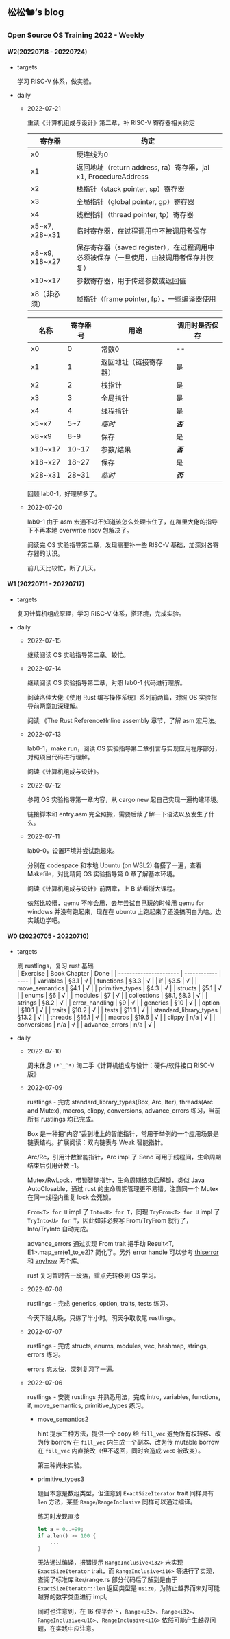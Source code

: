 ## 松松🐿‘s blog

### Open Source OS Training 2022 - Weekly

#### W2(20220718 - 20220724)

- targets

  学习 RISC-V 体系，做实验。

- daily

  - 2022-07-21

    重读《计算机组成与设计》第二章，补 RISC-V 寄存器相关约定

    | 寄存器         | 约定                                                         |
    | -------------- | ------------------------------------------------------------ |
    | x0             | 硬连线为0                                                    |
    | x1             | 返回地址（return address, ra）寄存器，jal x1, ProcedureAddress |
    | x2             | 栈指针（stack pointer, sp）寄存器                            |
    | x3             | 全局指针（global pointer, gp）寄存器                         |
    | x4             | 线程指针（thread pointer, tp）寄存器                         |
    | x5~x7, x28~x31 | 临时寄存器，在过程调用中不被调用者保存                       |
    | x8~x9, x18~x27 | 保存寄存器（saved register），在过程调用中必须被保存（一旦使用，由被调用者保存并恢复） |
    | x10~x17        | 参数寄存器，用于传递参数或返回值                             |
    | x8（非必须）   | 帧指针（frame pointer, fp），一些编译器使用                  |

    | 名称    | 寄存器号 | 用途                   | 调用时是否保存 |
    | ------- | -------- | ---------------------- | -------------- |
    | x0      | 0        | 常数0                  | --             |
    | x1      | 1        | 返回地址（链接寄存器） | 是             |
    | x2      | 2        | 栈指针                 | 是             |
    | x3      | 3        | 全局指针               | 是             |
    | x4      | 4        | 线程指针               | 是             |
    | x5~x7   | 5~7      | *临时*                 | ***否***       |
    | x8~x9   | 8~9      | 保存                   | 是             |
    | x10~x17 | 10~17    | 参数/结果              | ***否***       |
    | x18~x27 | 18~27    | 保存                   | 是             |
    | x28~x31 | 28~31    | *临时*                 | ***否***       |

    回顾 lab0-1，好理解多了。

  - 2022-07-20
  
    lab0-1 由于 asm 宏通不过不知道该怎么处理卡住了，在群里大佬的指导下不再本地 overwrite riscv 包解决了。
  
    阅读完 OS 实验指导第二章，发现需要补一些 RISC-V 基础，加深对各寄存器的认识。
  
    前几天比较忙，断了几天。

#### W1 (20220711 - 20220717)

- targets

  复习计算机组成原理，学习 RISC-V 体系，搭环境，完成实验。

- daily

  - 2022-07-15

    继续阅读 OS 实验指导第二章。较忙。

  - 2022-07-14

    继续阅读 OS 实验指导第二章，对照 lab0-1 代码进行理解。

    阅读洛佳大佬《使用 Rust 编写操作系统》系列前两篇，对照 OS 实验指导前两章加深理解。
  
    阅读 《The Rust Reference》Inline assembly 章节，了解 asm 宏用法。
  
  - 2022-07-13
  
    lab0-1，make run，阅读 OS 实验指导第二章引言与实现应用程序部分，对照项目代码进行理解。
  
    阅读《计算机组成与设计》。
  
  - 2022-07-12
  
    参照 OS 实验指导第一章内容，从 cargo new 起自己实现一遍构建环境。
  
    链接脚本和 entry.asm 完全照搬，需要后续了解一下语法以及发生了什么。
  
  - 2022-07-11
  
    lab0-0，设置环境并尝试跑起来。
  
    分别在 codespace 和本地 Ubuntu (on WSL2) 各搭了一遍，查看 Makefile，对比精简 OS 实验指导第 0 章了解基本环境。
  
    阅读《计算机组成与设计》前两章，上 B 站看浙大课程。
  
    依然比较懵，qemu 不咋会用，去年尝试自己玩的时候用 qemu for windows 并没有跑起来，现在在 ubuntu 上跑起来了还没搞明白为啥。边实践边学吧。
  

#### W0 (20220705 - 20220710)

- targets

  刷 rustlings，复习 rust 基础  
  | Exercise               | Book Chapter | Done |
  | ---------------------- | ------------ | ---- |
  | variables              | §3.1         | √    |
  | functions              | §3.3         | √    |
  | if                     | §3.5         | √    |
  | move_semantics         | §4.1         | √    |
  | primitive_types        | §4.3         | √    |
  | structs                | §5.1         | √    |
  | enums                  | §6           | √    |
  | modules                | §7           | √    |
  | collections            | §8.1, §8.3   | √    |
  | strings                | §8.2         | √    |
  | error_handling         | §9           | √    |
  | generics               | §10          | √    |
  | option                 | §10.1        | √    |
  | traits                 | §10.2        | √    |
  | tests                  | §11.1        | √    |
  | standard_library_types | §13.2        | √    |
  | threads                | §16.1        | √    |
  | macros                 | §19.6        | √    |
  | clippy                 | n/a          | √    |
  | conversions            | n/a          | √    |
  | advance_errors         | n/a          | √    |

- daily

  - 2022-07-10

    周末休息 ```(*^_^*)``` 淘二手《计算机组成与设计：硬件/软件接口 RISC-V 版》
  
  - 2022-07-09
  
    rustlings - 完成 standard_library_types(Box, Arc, Iter), threads(Arc and Mutex), macros, clippy, conversions, advance_errors 练习，当前所有 rustlings 均已完成。
  
    Box 是一种把“内容”丢到堆上的智能指针，常用于举例的一个应用场景是链表结构。扩展阅读：双向链表与 Weak 智能指针。
  
    Arc/Rc，引用计数智能指针，Arc impl 了 Send 可用于线程间，生命周期结束后引用计数 -1。
  
    Mutex/RwLock，带锁智能指针，生命周期结束后解锁，类似 Java AutoClosable，通过 rust 的生命周期管理更不易错。注意同一个 Mutex 在同一线程内重复 lock 会死锁。
  
    ```From<T> for U``` impl 了 ```Into<U> for T```，同理 ```TryFrom<T> for U``` impl 了 ```TryInto<U> for T```，因此如非必要写 From/TryFrom 就行了，Into/TryInto 自动完成。
  
    advance_errors 通过实现 From trait 把手动 Result<T, E1>.map_err(e1_to_e2)? 简化了。另外 error handle 可以参考 [thiserror](https://github.com/dtolnay/thiserror) 和 [anyhow](https://github.com/dtolnay/anyhow) 两个库。
  
    rust 复习暂时告一段落，重点先转移到 OS 学习。
  
  - 2022-07-08
  
    rustlings - 完成 generics, option, traits, tests 练习。
  
    今天下班太晚，只练了半小时。明天争取收尾 rustlings。
  
  - 2022-07-07
  
    rustlings - 完成 structs, enums, modules, vec, hashmap, strings, errors 练习。
  
    errors 忘太快，深刻复习了一遍。
  
  - 2022-07-06
  
    rustlings - 安装 rustlings 并熟悉用法，完成 intro, variables, functions, if, move_semantics, primitive_types 练习。
  
    - move_semantics2
  
      hint 提示三种方法，提供一个 copy 给 ```fill_vec``` 避免所有权转移、改为传 borrow 在 ```fill_vec``` 内生成一个副本、改为传 mutable borrow 在 ```fill_vec``` 内直接改（但不返回，同时会造成 ```vec0``` 被改变）。
  
      第三种尚未实验。
  
    - primitive_types3
  
      题目本意是数组类型，但注意到 ```ExactSizeIterator``` trait 同样具有 ```len``` 方法，某些 ```Range```/```RangeInclusive``` 同样可以通过编译。
  
      练习时发现直接
  
      ```rust
      let a = 0..=99;
      if a.len() >= 100 {
          ...
      }
      ```
  
      无法通过编译，报错提示 ```RangeInclusive<i32>``` 未实现 ```ExactSizeIterator``` trait，而 ```RangeInclusive<i16>``` 等进行了实现，查阅了标准库 iter/range.rs 部分代码后了解到是由于 ```ExactSizeIterator::len``` 返回类型是 ```usize```，为防止越界而未对可能越界的数字类型进行 impl。
  
      同时也注意到，在 16 位平台下，```Range<u32>```、```Range<i32>```、```RangeInclusive<u16>```、```RangeInclusive<i16>``` 依然可能产生越界问题，在实践中应注意。
